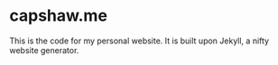 capshaw.me
==================

This is the code for my personal website. It is built upon Jekyll, a nifty website generator. 

<!--:beer:-->